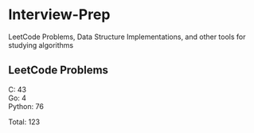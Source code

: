 # Interview-Prep
LeetCode Problems, Data Structure Implementations, and other tools for studying algorithms

## LeetCode Problems
C:      43<br/>
Go:     4<br/>
Python: 76<br/>

Total:  123
